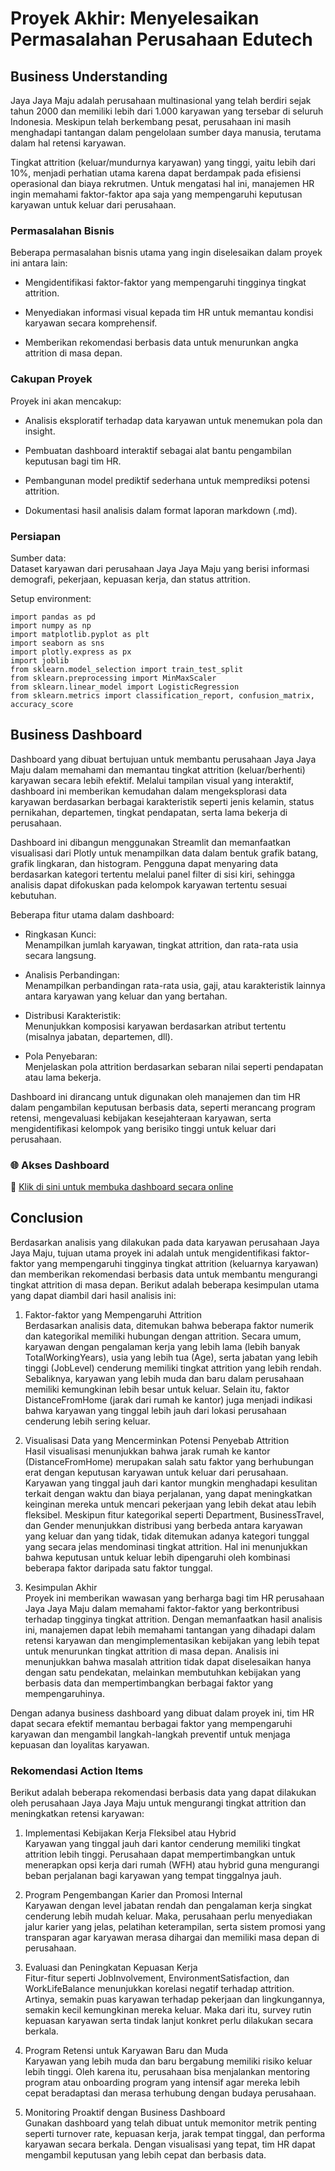 # Proyek Akhir: Menyelesaikan Permasalahan Perusahaan Edutech

## Business Understanding

Jaya Jaya Maju adalah perusahaan multinasional yang telah berdiri sejak tahun 2000 dan memiliki lebih dari 1.000 karyawan yang tersebar di seluruh Indonesia. Meskipun telah berkembang pesat, perusahaan ini masih menghadapi tantangan dalam pengelolaan sumber daya manusia, terutama dalam hal retensi karyawan.

Tingkat attrition (keluar/mundurnya karyawan) yang tinggi, yaitu lebih dari 10%, menjadi perhatian utama karena dapat berdampak pada efisiensi operasional dan biaya rekrutmen. Untuk mengatasi hal ini, manajemen HR ingin memahami faktor-faktor apa saja yang mempengaruhi keputusan karyawan untuk keluar dari perusahaan.

### Permasalahan Bisnis

Beberapa permasalahan bisnis utama yang ingin diselesaikan dalam proyek ini antara lain:

- Mengidentifikasi faktor-faktor yang mempengaruhi tingginya tingkat attrition.

- Menyediakan informasi visual kepada tim HR untuk memantau kondisi karyawan secara komprehensif.

- Memberikan rekomendasi berbasis data untuk menurunkan angka attrition di masa depan.

### Cakupan Proyek

Proyek ini akan mencakup:

- Analisis eksploratif terhadap data karyawan untuk menemukan pola dan insight.

- Pembuatan dashboard interaktif sebagai alat bantu pengambilan keputusan bagi tim HR.

- Pembangunan model prediktif sederhana untuk memprediksi potensi attrition.

- Dokumentasi hasil analisis dalam format laporan markdown (.md).

### Persiapan

Sumber data:    
Dataset karyawan dari perusahaan Jaya Jaya Maju yang berisi informasi demografi, pekerjaan, kepuasan kerja, dan status attrition.

Setup environment:

```
import pandas as pd
import numpy as np
import matplotlib.pyplot as plt
import seaborn as sns
import plotly.express as px
import joblib
from sklearn.model_selection import train_test_split
from sklearn.preprocessing import MinMaxScaler
from sklearn.linear_model import LogisticRegression
from sklearn.metrics import classification_report, confusion_matrix, accuracy_score
```

## Business Dashboard

Dashboard yang dibuat bertujuan untuk membantu perusahaan Jaya Jaya Maju dalam memahami dan memantau tingkat attrition (keluar/berhenti) karyawan secara lebih efektif. Melalui tampilan visual yang interaktif, dashboard ini memberikan kemudahan dalam mengeksplorasi data karyawan berdasarkan berbagai karakteristik seperti jenis kelamin, status pernikahan, departemen, tingkat pendapatan, serta lama bekerja di perusahaan.

Dashboard ini dibangun menggunakan Streamlit dan memanfaatkan visualisasi dari Plotly untuk menampilkan data dalam bentuk grafik batang, grafik lingkaran, dan histogram. Pengguna dapat menyaring data berdasarkan kategori tertentu melalui panel filter di sisi kiri, sehingga analisis dapat difokuskan pada kelompok karyawan tertentu sesuai kebutuhan.

Beberapa fitur utama dalam dashboard:

- Ringkasan Kunci:   
Menampilkan jumlah karyawan, tingkat attrition, dan rata-rata usia secara langsung.

- Analisis Perbandingan:   
Menampilkan perbandingan rata-rata usia, gaji, atau karakteristik lainnya antara karyawan yang keluar dan yang bertahan.

- Distribusi Karakteristik:   
Menunjukkan komposisi karyawan berdasarkan atribut tertentu (misalnya jabatan, departemen, dll).

- Pola Penyebaran:   
Menjelaskan pola attrition berdasarkan sebaran nilai seperti pendapatan atau lama bekerja.

Dashboard ini dirancang untuk digunakan oleh manajemen dan tim HR dalam pengambilan keputusan berbasis data, seperti merancang program retensi, mengevaluasi kebijakan kesejahteraan karyawan, serta mengidentifikasi kelompok yang berisiko tinggi untuk keluar dari perusahaan.

### 🌐 Akses Dashboard

📎 [Klik di sini untuk membuka dashboard secara online](https://dashboardmonitoring.streamlit.app/)

## Conclusion

Berdasarkan analisis yang dilakukan pada data karyawan perusahaan Jaya Jaya Maju, tujuan utama proyek ini adalah untuk mengidentifikasi faktor-faktor yang mempengaruhi tingginya tingkat attrition (keluarnya karyawan) dan memberikan rekomendasi berbasis data untuk membantu mengurangi tingkat attrition di masa depan. Berikut adalah beberapa kesimpulan utama yang dapat diambil dari hasil analisis ini:

1. Faktor-faktor yang Mempengaruhi Attrition    
Berdasarkan analisis data, ditemukan bahwa beberapa faktor numerik dan kategorikal memiliki hubungan dengan attrition. Secara umum, karyawan dengan pengalaman kerja yang lebih lama (lebih banyak TotalWorkingYears), usia yang lebih tua (Age), serta jabatan yang lebih tinggi (JobLevel) cenderung memiliki tingkat attrition yang lebih rendah. Sebaliknya, karyawan yang lebih muda dan baru dalam perusahaan memiliki kemungkinan lebih besar untuk keluar. Selain itu, faktor DistanceFromHome (jarak dari rumah ke kantor) juga menjadi indikasi bahwa karyawan yang tinggal lebih jauh dari lokasi perusahaan cenderung lebih sering keluar.

2. Visualisasi Data yang Mencerminkan Potensi Penyebab Attrition    
Hasil visualisasi menunjukkan bahwa jarak rumah ke kantor (DistanceFromHome) merupakan salah satu faktor yang berhubungan erat dengan keputusan karyawan untuk keluar dari perusahaan. Karyawan yang tinggal jauh dari kantor mungkin menghadapi kesulitan terkait dengan waktu dan biaya perjalanan, yang dapat meningkatkan keinginan mereka untuk mencari pekerjaan yang lebih dekat atau lebih fleksibel. Meskipun fitur kategorikal seperti Department, BusinessTravel, dan Gender menunjukkan distribusi yang berbeda antara karyawan yang keluar dan yang tidak, tidak ditemukan adanya kategori tunggal yang secara jelas mendominasi tingkat attrition. Hal ini menunjukkan bahwa keputusan untuk keluar lebih dipengaruhi oleh kombinasi beberapa faktor daripada satu faktor tunggal.

3. Kesimpulan Akhir    
Proyek ini memberikan wawasan yang berharga bagi tim HR perusahaan Jaya Jaya Maju dalam memahami faktor-faktor yang berkontribusi terhadap tingginya tingkat attrition. Dengan memanfaatkan hasil analisis ini, manajemen dapat lebih memahami tantangan yang dihadapi dalam retensi karyawan dan mengimplementasikan kebijakan yang lebih tepat untuk menurunkan tingkat attrition di masa depan. Analisis ini menunjukkan bahwa masalah attrition tidak dapat diselesaikan hanya dengan satu pendekatan, melainkan membutuhkan kebijakan yang berbasis data dan mempertimbangkan berbagai faktor yang mempengaruhinya.

Dengan adanya business dashboard yang dibuat dalam proyek ini, tim HR dapat secara efektif memantau berbagai faktor yang mempengaruhi karyawan dan mengambil langkah-langkah preventif untuk menjaga kepuasan dan loyalitas karyawan.

### Rekomendasi Action Items

Berikut adalah beberapa rekomendasi berbasis data yang dapat dilakukan oleh perusahaan Jaya Jaya Maju untuk mengurangi tingkat attrition dan meningkatkan retensi karyawan:

1. Implementasi Kebijakan Kerja Fleksibel atau Hybrid    
Karyawan yang tinggal jauh dari kantor cenderung memiliki tingkat attrition lebih tinggi. Perusahaan dapat mempertimbangkan untuk menerapkan opsi kerja dari rumah (WFH) atau hybrid guna mengurangi beban perjalanan bagi karyawan yang tempat tinggalnya jauh.

2. Program Pengembangan Karier dan Promosi Internal    
Karyawan dengan level jabatan rendah dan pengalaman kerja singkat cenderung lebih mudah keluar. Maka, perusahaan perlu menyediakan jalur karier yang jelas, pelatihan keterampilan, serta sistem promosi yang transparan agar karyawan merasa dihargai dan memiliki masa depan di perusahaan.

3. Evaluasi dan Peningkatan Kepuasan Kerja    
Fitur-fitur seperti JobInvolvement, EnvironmentSatisfaction, dan WorkLifeBalance menunjukkan korelasi negatif terhadap attrition. Artinya, semakin puas karyawan terhadap pekerjaan dan lingkungannya, semakin kecil kemungkinan mereka keluar. Maka dari itu, survey rutin kepuasan karyawan serta tindak lanjut konkret perlu dilakukan secara berkala.

4. Program Retensi untuk Karyawan Baru dan Muda    
Karyawan yang lebih muda dan baru bergabung memiliki risiko keluar lebih tinggi. Oleh karena itu, perusahaan bisa menjalankan mentoring program atau onboarding program yang intensif agar mereka lebih cepat beradaptasi dan merasa terhubung dengan budaya perusahaan.

5. Monitoring Proaktif dengan Business Dashboard    
Gunakan dashboard yang telah dibuat untuk memonitor metrik penting seperti turnover rate, kepuasan kerja, jarak tempat tinggal, dan performa karyawan secara berkala. Dengan visualisasi yang tepat, tim HR dapat mengambil keputusan yang lebih cepat dan berbasis data.
